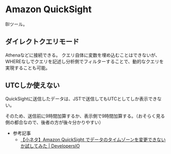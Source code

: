 # Amazon QuickSight

BIツール。

## ダイレクトクエリモード

Athenaなどに接続できる。
クエリ自体に変数を埋め込むことはできないが、WHEREなしでクエリを記述し分析側でフィルターすることで、動的なクエリを実現することも可能。

## UTCしか使えない

QuickSightに送信したデータは、JSTで送信してもUTCとしてしか表示できない。

そのため、送信前に9時間加算するか、表示側で9時間加算する。（おそらく見る側の都合なので、後者の方が後々分かりやすい）

- 参考記事
  - [【小ネタ】Amazon QuickSight でデータのタイムゾーンを変更できないか試してみた | DevelopersIO](https://dev.classmethod.jp/articles/change-timezone-on-quicksight/)